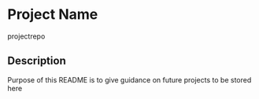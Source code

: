 # Project Name
projectrepo

## Description
Purpose of this README is to give guidance on future projects to be stored here